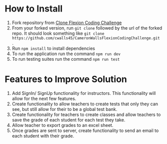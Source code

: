 # How to Install
1. Fork repository from [Clone Flexion Coding Challenge](https://github.com/cwalls45/CameronWallsFlexionCodingChallenge)
2. From your forked version, run `git clone` followed by the url of the forked repo.  It should look something like `git clone https://github.com/cwalls45/CameronWallsFlexionCodingChallenge.git` .
3. Run `npm install` to install dependencies
4. To run the application run the command `npm run dev`
5. To run testing suites run the command `npm run test`

# Features to Improve Solution
1. Add SignIn/ SignUp functionality for instructors.  This functionality will allow for the next few features.
2. Create functionality to allow teachers to create tests that only they can see, but still allow for their to be a global test bank.
3. Create functionality for teachers to create classes and allow teachers to save the grade of each student for each test they take.
4. Allow teacher to export grades to an excel sheet.
5. Once grades are sent to server, create functionality to send an email to each student with their grade.